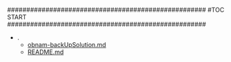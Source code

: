 



####################################################
#TOC START
####################################################
* .
    * [obnam-backUpSolution.md](.\obnam-backUpSolution.md)
    * [README.md](.\README.md)

